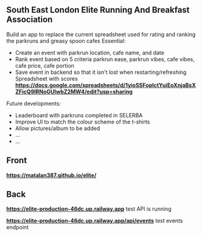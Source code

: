 ## South East London Elite Running And Breakfast Association
Build an app to replace the current spreadsheet used for rating and ranking the parkruns and greasy spoon cafes
Essential:
- Create an event with parkrun location, cafe name, and date
- Rank event based on 5 criteria parkrun ease, parkrun vibes, cafe vibes, cafe price, cafe portion
- Save event in backend so that it isn't lost when restarting/refreshing
Spreadsheet with scores **https://docs.google.com/spreadsheets/d/1yioSSFopIctYuiEoXnjaBsXZFicQ9lRNoGUIwbZ2MW4/edit?usp=sharing**

Future developments:
- Leaderboard with parkruns completed in SELERBA
- Improve UI to match the colour scheme of the t-shirts
- Allow pictures/album to be added
- ...
- ...

## Front
**https://matalan387.github.io/elite/** 

## Back
**https://elite-production-46dc.up.railway.app** test API is running

**https://elite-production-46dc.up.railway.app/api/events** test events endpoint
